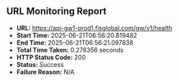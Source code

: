 ## URL Monitoring Report

- **URL:** https://api-gw1-prod1.fisglobal.com/gw/v1/health
- **Start Time:** 2025-06-21T06:56:20.819482
- **End Time:** 2025-06-21T06:56:21.097838
- **Total Time Taken:** 0.278356 seconds
- **HTTP Status Code:** 200
- **Status:** Success
- **Failure Reason:** N/A
